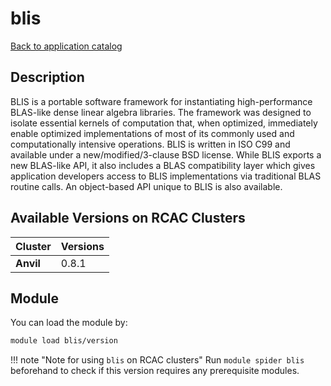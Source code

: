 # blis

[Back to application catalog](../app_catalog.md)

## Description
BLIS is a portable software framework for instantiating high-performance BLAS-like dense linear algebra libraries. The framework was designed to isolate essential kernels of computation that, when optimized, immediately enable optimized implementations of most of its commonly used and computationally intensive operations. BLIS is written in ISO C99 and available under a new/modified/3-clause BSD license. While BLIS exports a new BLAS-like API, it also includes a BLAS compatibility layer which gives application developers access to BLIS implementations via traditional BLAS routine calls. An object-based API unique to BLIS is also available.

## Available Versions on RCAC Clusters
|Cluster|Versions|
|---|---|
|**Anvil**|0.8.1|

## Module
You can load the module by:

```bash
module load blis/version
```

!!! note "Note for using `blis` on RCAC clusters"
    Run `module spider blis` beforehand to check if this version requires any prerequisite modules.
